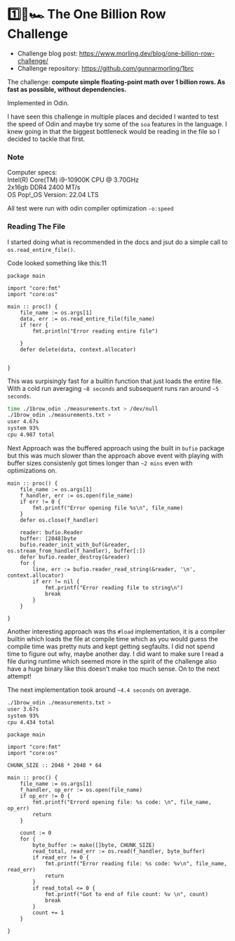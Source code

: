 # 1️⃣🐝🏎️ The One Billion Row Challenge

- Challenge blog post: https://www.morling.dev/blog/one-billion-row-challenge/
- Challenge repository: https://github.com/gunnarmorling/1brc

The challenge: **compute simple floating-point math over 1 billion rows. As
fast as possible, without dependencies.**

Implemented in Odin.

I have seen this challenge in multiple places and decided I wanted to test the
speed of Odin and maybe try some of the `soa` features in the language. I knew
going in that the biggest bottleneck would be reading in the file so I decided
to tackle that first.


### Note

Computer specs:<br>
Intel(R) Core(TM) i9-10900K CPU @ 3.70GHz<br>
2x16gb DDR4 2400 MT/s<br>
OS Pop!_OS Version: 22.04 LTS<br>

All test were run with odin compiler optimization `-o:speed`

### Reading The File

I started doing what is recommended in the docs and jsut do a simple call to
`os.read_entire_file()`.

Code looked something like this:11
```odin
package main

import "core:fmt"
import "core:os"

main :: proc() {
    file_name := os.args[1]
	data, err := os.read_entire_file(file_name)
	if !err {
		fmt.println("Error reading entire file")

	}
	defer delete(data, context.allocator)


}
```

This was surpisingly fast for a builtin function that just loads the entire
file. With a cold run averaging `~8 seconds` and subsequent runs ran around
`~5 seconds`.
```bash
time ./1brow_odin ./measurements.txt > /dev/null
./1brow_odin ./measurements.txt >
user 4.67s
system 93%
cpu 4.987 total
```

Next Approach was the buffered approach using the built in `bufio` package but
this was much slower than the approach above event with playing with buffer
sizes consistenly got times longer than `~2 mins` even with optimizations on.

```odin
main :: proc() {
	file_name := os.args[1]
	f_handler, err := os.open(file_name)
	if err != 0 {
		fmt.printf("Error opening file %s\n", file_name)
	}
	defer os.close(f_handler)

	reader: bufio.Reader
	buffer: [2048]byte
	bufio.reader_init_with_buf(&reader, os.stream_from_handle(f_handler), buffer[:])
    defer bufio.reader_destroy(&reader)
    for {
        line, err := bufio.reader_read_string(&reader, '\n', context.allocator)
        if err != nil {
		    fmt.printf("Error reading file to string\n")
            break
        }
    }

}

```

Another interesting approach was ths `#load` implementation, it is a compiler
builtin which loads the file at compile time which as you would guess the
compile time was pretty nuts and kept getting segfaults. I did not spend time
to figure out why, maybe another day. I did want to make sure I read a file
during runtime which seemed more in the spirit of the challenge also have a
huge binary like this doesn't make too much sense. On to the next attempt!


The next implementation took around `~4.4 seconds` on average.
```bash
./1brow_odin ./measurements.txt >
user 3.67s
system 93%
cpu 4.434 total
```

```odin
package main

import "core:fmt"
import "core:os"

CHUNK_SIZE :: 2048 * 2048 * 64

main :: proc() {
	file_name := os.args[1]
	f_handler, op_err := os.open(file_name)
	if op_err != 0 {
		fmt.printf("Errord opening file: %s code: \n", file_name, op_err)
		return
	}

	count := 0
	for {
		byte_buffer := make([]byte, CHUNK_SIZE)
		read_total, read_err := os.read(f_handler, byte_buffer)
		if read_err != 0 {
			fmt.printf("Error reading file: %s code: %v\n", file_name, read_err)
			return
		}
		if read_total <= 0 {
			fmt.printf("Got to end of file count: %v \n", count)
			break
		}
		count += 1
	}

}
```
